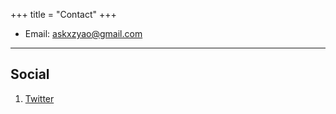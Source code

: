 +++
title = "Contact"
+++

* Email: [askxzyao@gmail.com](mailto:askxzyao@gmail.com)

---

## Social

1. [Twitter](https://twitter.com/Xiaozhe_Y)